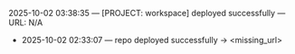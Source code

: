 2025-10-02 03:38:35 — [PROJECT: workspace] deployed successfully — URL: N/A
- 2025-10-02 02:33:07 — repo deployed successfully → <missing_url>
